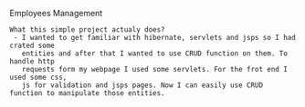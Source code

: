 Employees Management 
 
    What this simple project actualy does?
     - I wanted to get familiar with hibernate, servlets and jsps so I had crated some
       entities and after that I wanted to use CRUD function on them. To handle http 
       requests form my webpage I used some servlets. For the frot end I used some css,
       js for validation and jsps pages. Now I can easily use CRUD function to manipulate those entities.
